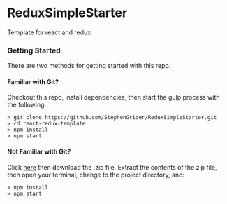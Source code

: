 # ReduxSimpleStarter

Template for react and redux

### Getting Started

There are two methods for getting started with this repo.

#### Familiar with Git?
Checkout this repo, install dependencies, then start the gulp process with the following:

```
> git clone https://github.com/StephenGrider/ReduxSimpleStarter.git
> cd react-redux-template
> npm install
> npm start
```

#### Not Familiar with Git?
Click [here](https://github.com/StephenGrider/ReduxSimpleStarter.git) then download the .zip file.  Extract the contents of the zip file, then open your terminal, change to the project directory, and:

```
> npm install
> npm start
```
